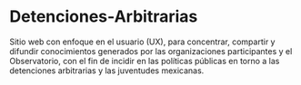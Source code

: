 # Detenciones-Arbitrarias
Sitio web con enfoque en el usuario (UX), para concentrar, compartir y difundir conocimientos generados por las organizaciones participantes y el Observatorio, con el fin de incidir en las políticas públicas en torno a las detenciones arbitrarias y las juventudes mexicanas.
